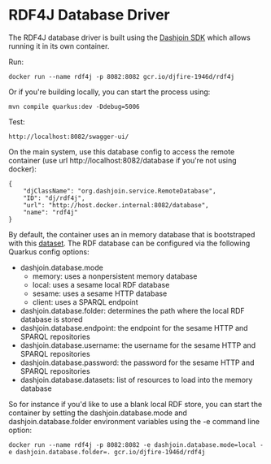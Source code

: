 # RDF4J Database Driver

The RDF4J database driver is built using the [Dashjoin SDK](https://github.com/dashjoin/platform/tree/master/dashjoin-sdk) 
which allows running it in its own container.

Run:

```
docker run --name rdf4j -p 8082:8082 gcr.io/djfire-1946d/rdf4j
```

Or if you're building locally, you can start the process using:

```
mvn compile quarkus:dev -Ddebug=5006
```

Test:

```
http://localhost:8082/swagger-ui/
```

On the main system, use this database config to access the remote container (use url http://localhost:8082/database if you're not using docker):

```
{
    "djClassName": "org.dashjoin.service.RemoteDatabase",
    "ID": "dj/rdf4j",
    "url": "http://host.docker.internal:8082/database",
    "name": "rdf4j"
}
```

By default, the container uses an in memory database that is bootstraped with this [dataset](https://www.dbis.informatik.uni-goettingen.de/Mondial/#LOD).
The RDF database can be configured via the following Quarkus config options:

* dashjoin.database.mode
    * memory: uses a nonpersistent memory database
    * local: uses a sesame local RDF database
    * sesame: uses a sesame HTTP database
    * client: uses a SPARQL endpoint
* dashjoin.database.folder: determines the path where the local RDF database is stored
* dashjoin.database.endpoint: the endpoint for the sesame HTTP and SPARQL repositories
* dashjoin.database.username: the username for the sesame HTTP and SPARQL repositories
* dashjoin.database.password: the password for the sesame HTTP and SPARQL repositories
* dashjoin.database.datasets: list of resources to load into the memory database

So for instance if you'd like to use a blank local RDF store, you can start the container by setting the dashjoin.database.mode and dashjoin.database.folder environment variables using the -e command line option:

```
docker run --name rdf4j -p 8082:8082 -e dashjoin.database.mode=local -e dashjoin.database.folder=. gcr.io/djfire-1946d/rdf4j
```
